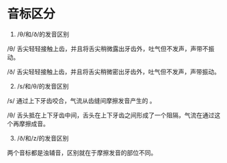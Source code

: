 # 音标区分

1. /θ/和/ð/的发音区别

/θ/ 舌尖轻轻接触上齿，并且将舌尖稍微露出牙齿外，吐气但不发声，声带不振动。

/ð/ 舌尖轻轻接触上齿，并且将舌尖稍微密出牙齿外，吐气但不发声，声带振动。

2. /s/和/θ/的发音区别

/s/ 通过上下牙齿咬合，气流从齿缝间摩擦发音产生的 。

/θ/ 舌头抵在上下牙齿中间，舌头在上下牙齿之间形成了一个阻隔，气流在通过这个再摩擦成音。

3. /ð/和/z/的发音区别

两个音标都是浊辅音，区别就在于摩擦发音的部位不同。
